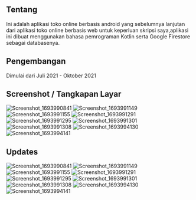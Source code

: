 ## Tentang
Ini adalah aplikasi toko online berbasis android yang sebelumnya lanjutan dari aplikasi toko online berbasis web untuk keperluan skripsi saya,aplikasi ini dibuat menggunakan bahasa pemrograman Kotlin serta Google Firestore sebagai databasenya.

## Pengembangan
Dimulai dari Juli 2021 - Oktober 2021

## Screenshot / Tangkapan Layar
![Screenshot_1693990841](https://github.com/irvanurhakim93/Kotlin-AuraShop-App/assets/77344181/50921312-5215-4f8f-8946-6d8f86b3a9e2)
![Screenshot_1693991149](https://github.com/irvanurhakim93/Kotlin-AuraShop-App/assets/77344181/0f59ea21-199e-4957-a4f7-88868baf3b3b)
![Screenshot_1693991155](https://github.com/irvanurhakim93/Kotlin-AuraShop-App/assets/77344181/c80487d7-236a-4194-b74c-bb871ebf23c3)
![Screenshot_1693991291](https://github.com/irvanurhakim93/Kotlin-AuraShop-App/assets/77344181/6d82945d-5de4-46e8-a902-5281adaba823)
![Screenshot_1693991295](https://github.com/irvanurhakim93/Kotlin-AuraShop-App/assets/77344181/c29cee94-1cc0-42a8-8bf0-11f059167480)
![Screenshot_1693991301](https://github.com/irvanurhakim93/Kotlin-AuraShop-App/assets/77344181/3bcd6218-0bce-4120-a4de-3c93d345906f)
![Screenshot_1693991308](https://github.com/irvanurhakim93/Kotlin-AuraShop-App/assets/77344181/0b6229bb-0a69-4fbd-9c95-fa6db7bfe12b)
![Screenshot_1693994130](https://github.com/irvanurhakim93/Kotlin-AuraShop-App/assets/77344181/06cd3e35-e1cd-4cc8-81d0-ae160c8a30cc)
![Screenshot_1693994141](https://github.com/irvanurhakim93/Kotlin-AuraShop-App/assets/77344181/3b017170-4bc0-40ef-8a5b-94739eac0e63)


## Updates
![Screenshot_1693990841](https://github.com/irvanurhakim93/Kotlin-AuraShop-App/assets/77344181/50921312-5215-4f8f-8946-6d8f86b3a9e2)
![Screenshot_1693991149](https://github.com/irvanurhakim93/Kotlin-AuraShop-App/assets/77344181/0f59ea21-199e-4957-a4f7-88868baf3b3b)
![Screenshot_1693991155](https://github.com/irvanurhakim93/Kotlin-AuraShop-App/assets/77344181/c80487d7-236a-4194-b74c-bb871ebf23c3)
![Screenshot_1693991291](https://github.com/irvanurhakim93/Kotlin-AuraShop-App/assets/77344181/6d82945d-5de4-46e8-a902-5281adaba823)
![Screenshot_1693991295](https://github.com/irvanurhakim93/Kotlin-AuraShop-App/assets/77344181/c29cee94-1cc0-42a8-8bf0-11f059167480)
![Screenshot_1693991301](https://github.com/irvanurhakim93/Kotlin-AuraShop-App/assets/77344181/3bcd6218-0bce-4120-a4de-3c93d345906f)
![Screenshot_1693991308](https://github.com/irvanurhakim93/Kotlin-AuraShop-App/assets/77344181/0b6229bb-0a69-4fbd-9c95-fa6db7bfe12b)
![Screenshot_1693994130](https://github.com/irvanurhakim93/Kotlin-AuraShop-App/assets/77344181/06cd3e35-e1cd-4cc8-81d0-ae160c8a30cc)
![Screenshot_1693994141](https://github.com/irvanurhakim93/Kotlin-AuraShop-App/assets/77344181/3b017170-4bc0-40ef-8a5b-94739eac0e63)

